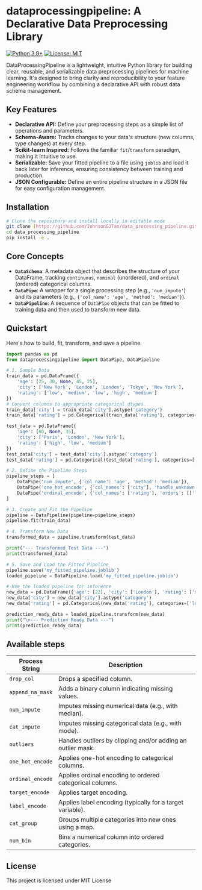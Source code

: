 # dataprocessingpipeline: A Declarative Data Preprocessing Library

[![Python 3.9+](https://img.shields.io/badge/python-3.9+-blue.svg)](https://www.python.org/downloads/)
[![License: MIT](https://img.shields.io/badge/License-MIT-yellow.svg)](https://opensource.org/licenses/MIT)

DataProcessingPipeline is a lightweight, intuitive Python library for building clear, reusable, and serializable data preprocessing pipelines for machine learning. It's designed to bring clarity and reproducibility to your feature engineering workflow by combining a declarative API with robust data schema management.

## Key Features

* **Declarative API:** Define your preprocessing steps as a simple list of operations and parameters.
* **Schema-Aware:** Tracks changes to your data's structure (new columns, type changes) at every step.
* **Scikit-learn Inspired:** Follows the familiar `fit`/`transform` paradigm, making it intuitive to use.
* **Serializable:** Save your fitted pipeline to a file using `joblib` and load it back later for inference, ensuring consistency between training and production.
* **JSON Configurable:** Define an entire pipeline structure in a JSON file for easy configuration management.

## Installation

```bash
# Clone the repository and install locally in editable mode
git clone [https://github.com/JohnsonGJTan/data_processing_pipeline.git](https://github.com/JohnsonGJTan/data_processing_pipeline.git)
cd data_processing_pipeline
pip install -e .
```

## Core Concepts

* **`DataSchema`**: A metadata object that describes the structure of your DataFrame, tracking `continuous`, `nominal` (unordered), and `ordinal` (ordered) categorical columns.
* **`DataPipe`**: A wrapper for a single processing step (e.g., `'num_impute'`) and its parameters (e.g., `{'col_name': 'age', 'method': 'median'}`).
* **`DataPipeline`**: A sequence of `DataPipe` objects that can be fitted to training data and then used to transform new data.

## Quickstart

Here's how to build, fit, transform, and save a pipeline.

```python
import pandas as pd
from dataprocessingpipeline import DataPipe, DataPipeline

# 1. Sample Data
train_data = pd.DataFrame({
    'age': [25, 30, None, 45, 25],
    'city': ['New York', 'London', 'London', 'Tokyo', 'New York'],
    'rating': ['low', 'medium', 'low', 'high', 'medium']
})
# Convert columns to appropriate categorical dtypes
train_data['city'] = train_data['city'].astype('category')
train_data['rating'] = pd.Categorical(train_data['rating'], categories=['low', 'medium', 'high'], ordered=True)

test_data = pd.DataFrame({
    'age': [60, None, 35],
    'city': ['Paris', 'London', 'New York'],
    'rating': ['high', 'low', 'medium']
})
test_data['city'] = test_data['city'].astype('category')
test_data['rating'] = pd.Categorical(test_data['rating'], categories=['low', 'medium', 'high'], ordered=True)

# 2. Define the Pipeline Steps
pipeline_steps = [
    DataPipe('num_impute', {'col_name': 'age', 'method': 'median'}),
    DataPipe('one_hot_encode', {'col_names': ['city'], 'handle_unknown': 'ignore'}),
    DataPipe('ordinal_encode', {'col_names': ['rating'], 'orders': [['low', 'medium', 'high']]})
]

# 3. Create and Fit the Pipeline
pipeline = DataPipeline(pipeline=pipeline_steps)
pipeline.fit(train_data)

# 4. Transform New Data
transformed_data = pipeline.transform(test_data)

print("--- Transformed Test Data ---")
print(transformed_data)

# 5. Save and Load the Fitted Pipeline
pipeline.save('my_fitted_pipeline.joblib')
loaded_pipeline = DataPipeline.load('my_fitted_pipeline.joblib')

# Use the loaded pipeline for inference
new_data = pd.DataFrame({'age': [22], 'city': ['London'], 'rating': ['medium']})
new_data['city'] = new_data['city'].astype('category')
new_data['rating'] = pd.Categorical(new_data['rating'], categories=['low', 'medium', 'high'], ordered=True)

prediction_ready_data = loaded_pipeline.transform(new_data)
print("\n--- Prediction Ready Data ---")
print(prediction_ready_data)
```
## Available steps

| Process String | Description                                                 |
|----------------|-------------------------------------------------------------|
| `drop_col`       | Drops a specified column.                                   |
| `append_na_mask` | Adds a binary column indicating missing values.             |
| `num_impute`     | Imputes missing numerical data (e.g., with median).         |
| `cat_impute`     | Imputes missing categorical data (e.g., with mode).         |
| `outliers`       | Handles outliers by clipping and/or adding an outlier mask. |
| `one_hot_encode` | Applies one-hot encoding to categorical columns.            |
| `ordinal_encode` | Applies ordinal encoding to ordered categorical columns.    |
| `target_encode`  | Applies target encoding.                                    |
| `label_encode`   | Applies label encoding (typically for a target variable).   |
| `cat_group`      | Groups multiple categories into new ones using a map.       |
| `num_bin`        | Bins a numerical column into ordered categories.            |

## License

This project is licensed under MIT License